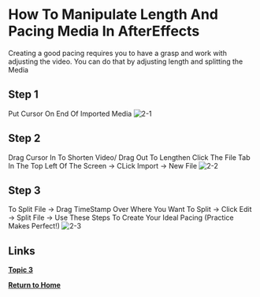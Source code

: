 # How To Manipulate Length And Pacing Media In AfterEffects

Creating a good pacing requires you to have a grasp and work with adjusting the video. You can do that by adjusting length and splitting the Media

## Step 1

Put Cursor On End Of Imported Media
![2-1](https://user-images.githubusercontent.com/97974825/204563828-7c7669c6-7929-4c91-bc31-55d234084eaa.png)


## Step 2

Drag Cursor In To Shorten Video/ Drag Out To Lengthen
Click The File Tab In The Top Left Of The Screen -> CLick Import -> New File
![2-2](https://user-images.githubusercontent.com/97974825/204563860-4378cf12-1964-4fe0-bc31-43ba2f999c07.png)

## Step 3
To Split File -> Drag TimeStamp Over Where You Want To Split -> Click Edit -> Split File -> Use These Steps To Create Your Ideal Pacing (Practice Makes Perfect!)
![2-3](https://user-images.githubusercontent.com/97974825/204563906-0308ce34-48ab-4090-ab81-5df8d6e9299b.png)

## Links

[**Topic 3**](Topic3.md)

[**Return to Home**](README.md)
